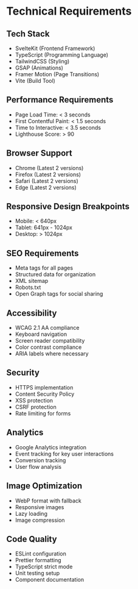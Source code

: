 # Technical Requirements

## Tech Stack

- SvelteKit (Frontend Framework)
- TypeScript (Programming Language)
- TailwindCSS (Styling)
- GSAP (Animations)
- Framer Motion (Page Transitions)
- Vite (Build Tool)

## Performance Requirements

- Page Load Time: < 3 seconds
- First Contentful Paint: < 1.5 seconds
- Time to Interactive: < 3.5 seconds
- Lighthouse Score: > 90

## Browser Support

- Chrome (Latest 2 versions)
- Firefox (Latest 2 versions)
- Safari (Latest 2 versions)
- Edge (Latest 2 versions)

## Responsive Design Breakpoints

- Mobile: < 640px
- Tablet: 641px - 1024px
- Desktop: > 1024px

## SEO Requirements

- Meta tags for all pages
- Structured data for organization
- XML sitemap
- Robots.txt
- Open Graph tags for social sharing

## Accessibility

- WCAG 2.1 AA compliance
- Keyboard navigation
- Screen reader compatibility
- Color contrast compliance
- ARIA labels where necessary

## Security

- HTTPS implementation
- Content Security Policy
- XSS protection
- CSRF protection
- Rate limiting for forms

## Analytics

- Google Analytics integration
- Event tracking for key user interactions
- Conversion tracking
- User flow analysis

## Image Optimization

- WebP format with fallback
- Responsive images
- Lazy loading
- Image compression

## Code Quality

- ESLint configuration
- Prettier formatting
- TypeScript strict mode
- Unit testing setup
- Component documentation
